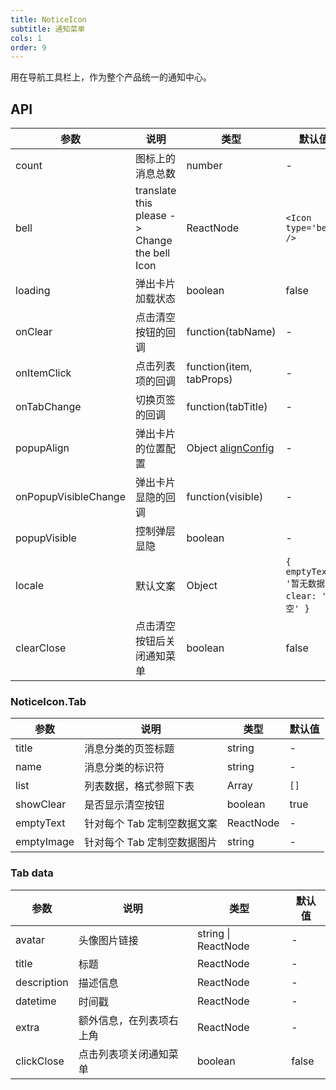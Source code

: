 ```yaml
---
title: NoticeIcon
subtitle: 通知菜单
cols: 1
order: 9
---
```


用在导航工具栏上，作为整个产品统一的通知中心。

## API

| 参数                 | 说明                                          | 类型                                                                                   | 默认值                                     |
| -------------------- | --------------------------------------------- | -------------------------------------------------------------------------------------- | ------------------------------------------ |
| count                | 图标上的消息总数                              | number                                                                                 | -                                          |
| bell                 | translate this please -> Change the bell Icon | ReactNode                                                                              | `<Icon type='bell' />`                     |
| loading              | 弹出卡片加载状态                              | boolean                                                                                | false                                      |
| onClear              | 点击清空按钮的回调                            | function(tabName)                                                                      | -                                          |
| onItemClick          | 点击列表项的回调                              | function(item, tabProps)                                                               | -                                          |
| onTabChange          | 切换页签的回调                                | function(tabTitle)                                                                     | -                                          |
| popupAlign           | 弹出卡片的位置配置                            | Object [alignConfig](https://github.com/yiminghe/dom-align#alignconfig-object-details) | -                                          |
| onPopupVisibleChange | 弹出卡片显隐的回调                            | function(visible)                                                                      | -                                          |
| popupVisible         | 控制弹层显隐                                  | boolean                                                                                | -                                          |
| locale               | 默认文案                                      | Object                                                                                 | `{ emptyText: '暂无数据', clear: '清空' }` |
| clearClose           | 点击清空按钮后关闭通知菜单                    | boolean                                                                                | false                                      |

### NoticeIcon.Tab

| 参数       | 说明                        | 类型      | 默认值 |
| ---------- | --------------------------- | --------- | ------ |
| title      | 消息分类的页签标题          | string    | -      |
| name       | 消息分类的标识符            | string    | -      |
| list       | 列表数据，格式参照下表      | Array     | `[]`   |
| showClear  | 是否显示清空按钮            | boolean   | true   |
| emptyText  | 针对每个 Tab 定制空数据文案 | ReactNode | -      |
| emptyImage | 针对每个 Tab 定制空数据图片 | string    | -      |

### Tab data

| 参数        | 说明                     | 类型                | 默认值 |
| ----------- | ------------------------ | ------------------- | ------ |
| avatar      | 头像图片链接             | string \| ReactNode | -      |
| title       | 标题                     | ReactNode           | -      |
| description | 描述信息                 | ReactNode           | -      |
| datetime    | 时间戳                   | ReactNode           | -      |
| extra       | 额外信息，在列表项右上角 | ReactNode           | -      |
| clickClose  | 点击列表项关闭通知菜单   | boolean             | false  |
